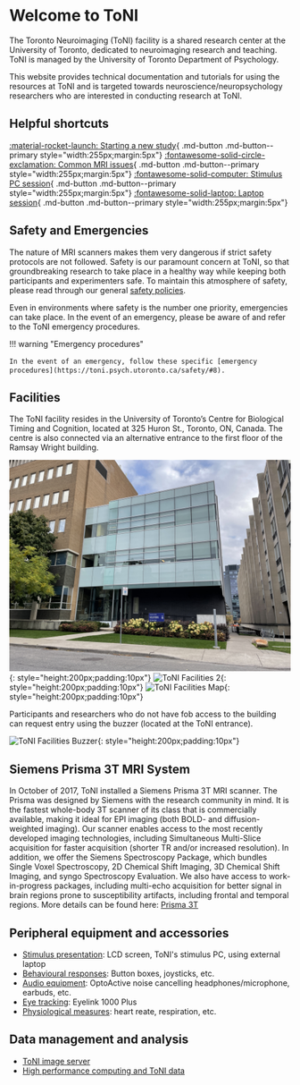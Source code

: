 # Welcome to ToNI

The Toronto Neuroimaging (ToNI) facility is a shared research center at the University of Toronto, dedicated to neuroimaging research and teaching.  ToNI is managed by the University of Toronto Department of Psychology.

This website provides technical documentation and tutorials for using the resources at ToNI and is targeted towards neuroscience/neuropsychology researchers who are interested in conducting research at ToNI. 

## Helpful shortcuts

[:material-rocket-launch: Starting a new study](newstudy.md){ .md-button .md-button--primary style="width:255px;margin:5px"}
[:fontawesome-solid-circle-exclamation: Common MRI issues](common_issues.md){ .md-button .md-button--primary style="width:255px;margin:5px"}
[:fontawesome-solid-computer: Stimulus PC session](howto_stimPC.md){ .md-button .md-button--primary style="width:255px;margin:5px"}
[:fontawesome-solid-laptop: Laptop session](howto_laptop.md){ .md-button .md-button--primary style="width:255px;margin:5px"}

## Safety and Emergencies

The nature of MRI scanners makes them very dangerous if strict safety protocols are not followed. Safety is our paramount concern at ToNI, so that groundbreaking research to take place in a healthy way while keeping both participants and experimenters safe. To maintain this atmosphere of safety, please read through our general [safety policies](https://toni.psych.utoronto.ca/safety/).

Even in environments where safety is the number one priority, emergencies can take place. In the event of an emergency, please be aware of and refer to the ToNI emergency procedures.

!!! warning "Emergency procedures"

    In the event of an emergency, follow these specific [emergency procedures](https://toni.psych.utoronto.ca/safety/#8).

## Facilities

The ToNI facility resides in the University of Toronto’s Centre for Biological Timing and Cognition, located at 325 Huron St., Toronto, ON, Canada. The centre is also connected via an alternative entrance to the first floor of the Ramsay Wright building. 

![ToNI Facilities 1](/images/ToNI_facilities_1.JPG){: style="height:200px;padding:10px"}
![ToNI Facilities 2](/images/ToNI_facilities_2.JPG){: style="height:200px;padding:10px"}
![ToNI Facilities Map](/images/ToNI_facilities_map.png){: style="height:200px;padding:10px"}

Participants and researchers who do not have fob access to the building can request entry using the buzzer (located at the ToNI entrance).

![ToNI Facilities Buzzer](/images/ToNI_facilities_buzzer.JPG){: style="height:200px;padding:10px"}

## Siemens Prisma 3T MRI System

In October of 2017, ToNI installed a Siemens Prisma 3T MRI scanner. The Prisma was designed by Siemens with the research community in mind. It is the fastest whole-body 3T scanner of its class that is commercially available, making it ideal for EPI imaging (both BOLD- and diffusion-weighted imaging). Our scanner enables access to the most recently developed imaging technologies, including Simultaneous Multi-Slice acquisition for faster acquisition (shorter TR and/or increased resolution). In addition, we offer the Siemens Spectroscopy Package, which bundles Single Voxel Spectroscopy, 2D Chemical Shift Imaging, 3D Chemical Shift Imaging, and syngo Spectroscopy Evaluation. We also have access to work-in-progress packages, including multi-echo acquisition for better signal in brain regions prone to susceptibility artifacts, including frontal and temporal regions. More details can be found here: [Prisma 3T](system.md)

## Peripheral equipment and accessories
* [Stimulus presentation](stimulus.md): LCD screen, ToNI's stimulus PC, using external laptop
* [Behavioural responses](responses.md): Button boxes, joysticks, etc.
* [Audio equipment](audio.md): OptoActive noise cancelling headphones/microphone, earbuds, etc.
* [Eye tracking](eyetracking.md): Eyelink 1000 Plus
* [Physiological measures](physio.md): heart reate, respiration, etc.

## Data management and analysis
* [ToNI image server](echo.md)
* [High performance computing and ToNI data](scinet.md)
